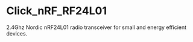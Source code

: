 # Click_nRF_RF24L01
2.4Ghz Nordic nRF24L01 radio transceiver for small and energy efficient devices.
